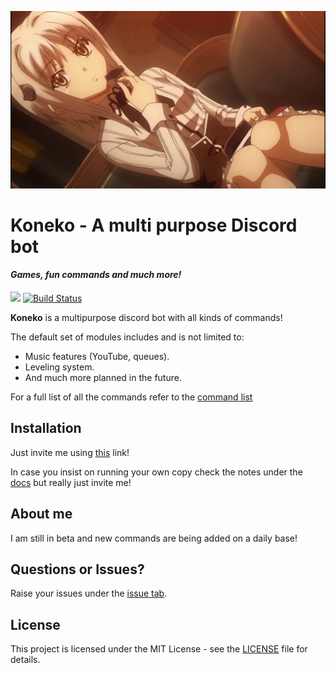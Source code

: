 ![intro](https://raw.githubusercontent.com/mrjamy/KonekoBot/master/src/core/images/KonekoIntro.png)

# Koneko - A multi purpose Discord bot

#### *Games, fun commands and much more!*

[<img src="https://img.shields.io/badge/discord-py-blue.svg">](https://github.com/Rapptz/discord.py)  [![Build Status](https://api.travis-ci.com/mrjamy/KonekoBot.svg)](https://travis-ci.com/mrjamy/KonekoBot)

**Koneko** is a multipurpose discord bot with all kinds of commands!

The default set of modules includes and is not limited to:
* Music features (YouTube, queues).
* Leveling system.
* And much more planned in the future.  

For a full list of all the commands refer to the [command list](docs/commands.md)

## Installation

Just invite me using [this](https://discordapp.com/oauth2/authorize?client_id=502913609458909194&scope=bot&permissions=3460160) link!

In case you insist on running your own copy check the notes under the [docs](docs/installing.md) but really just invite me!

## About me

I am still in beta and new commands are being added on a daily base!

## Questions or Issues?

Raise your issues under the [issue tab](https://github.com/Mrjamy/KonekoBot/issues).

## License

This project is licensed under the MIT License - see the [LICENSE](LICENSE) file for details.
